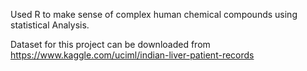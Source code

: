 Used R to make sense of complex human chemical compounds using statistical Analysis.

Dataset for this project can be downloaded from https://www.kaggle.com/uciml/indian-liver-patient-records
